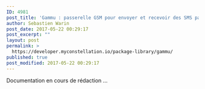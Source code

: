 ```yaml
---
ID: 4981
post_title: 'Gammu : passerelle GSM pour envoyer et recevoir des SMS par Python-Gammu'
author: Sebastien Warin
post_date: 2017-05-22 00:29:17
post_excerpt: ""
layout: post
permalink: >
  https://developer.myconstellation.io/package-library/gammu/
published: true
post_modified: 2017-05-22 00:29:17
---
```

Documentation en cours de rédaction …